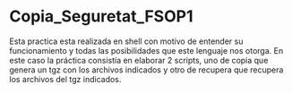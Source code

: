 # Copia_Seguretat_FSOP1
Esta practica esta realizada en shell con motivo de entender su funcionamiento y todas las posibilidades que este lenguaje nos otorga. En este caso la práctica consistía en elaborar 2 scripts, uno de copia que genera un tgz con los archivos indicados y otro de recupera que recupera los archivos del tgz indicados.
